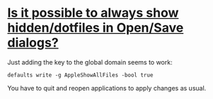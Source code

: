 # [Is it possible to always show hidden/dotfiles in Open/Save dialogs?](http://apple.stackexchange.com/questions/99213/is-it-possible-to-always-show-hidden-dotfiles-in-open-save-dialogs)

Just adding the key to the global domain seems to work:


    defaults write -g AppleShowAllFiles -bool true


You have to quit and reopen applications to apply changes as usual.
